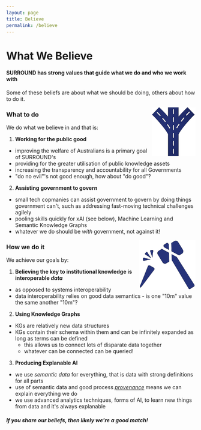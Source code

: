 ```yaml
---
layout: page
title: Believe
permalink: /believe
---
```

# What We Believe

#### SURROUND has strong values that guide what we do and who we work with

Some of these beliefs are about what we should be doing, others about how to do it.

<img src="images/fork-in-road.png" style="float:right;" />

### What to do
We do what we believe in and that is:

1. **Working for the public good**
  * improving the welfare of Australians is a primary goal of SURROUND's
  * providing for the greater utilisation of public knowledge assets 
  * increasing the transparency and accountability for all Governments
  * "do no evil"'s not good enough, how about "do good"?

2. **Assisting government to govern**
  * small tech copmanies can assist government to govern by doing things government can't, such as addressing fast-moving technical challenges agilely
  * pooling skills quickly for xAI (see below), Machine Learning and Semantic Knowledge Graphs
  * whatever we do should be *with* government, not against it!

<img src="images/how-we-do-it.png" style="float:right;" />

### How we do it
We achieve our goals by:

1. **Believing the key to institutional knowledge is interoperable *data***
  * as opposed to systems interoperability
  * data interoperability relies on good data semantics - is one "10m" value the same another "10m"?
2. **Using Knowledge Graphs**
  * KGs are relatively new data structures
  * KGs contain their schema within them and can be infinitely expanded as long as terms can be defined
    * this allows us to connect lots of disparate data together
    * whatever can be connected can be queried!
3. **Producing Explanable AI**
  * we use *semantic data* for everything, that is data with strong definitions for all parts
  * use of semantic data and good process *[provenance](https://en.wikipedia.org/wiki/Provenance#Computer_science)* means we can explain everything we do
  * we use advanced analytics techniques, forms of AI, to learn new things from data and it's always explanable


##### If you share our beliefs, then likely we're a good match!